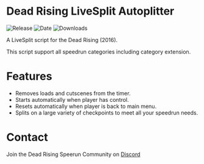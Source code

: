 # Dead Rising LiveSplit Autoplitter
![Release](https://img.shields.io/github/v/release/PNPS-Edge/DeadRising_LiveSplit_Autosplitter?label=current%20release&style=for-the-badge)
![Date](https://img.shields.io/github/release-date/PNPS-Edge/DeadRising_LiveSplit_Autosplitter?style=for-the-badge)
![Downloads](https://img.shields.io/github/downloads/PNPS-Edge/DeadRising_LiveSplit_Autosplitter/total?color=%23007EC6&style=for-the-badge)

A LiveSplit script for the Dead Rising (2016).

This script support all speedrun categories including category extension.

# Features
  - Removes loads and cutscenes from the timer.
  - Starts automatically when player has control.
  - Resets automatically when player is back to main menu.
  - Splits on a large variety of checkpoints to meet all your speedrun needs. 

# Contact
Join the Dead Rising Speerun Community on [Discord](https://discord.com/invite/5ac3ZfV)
